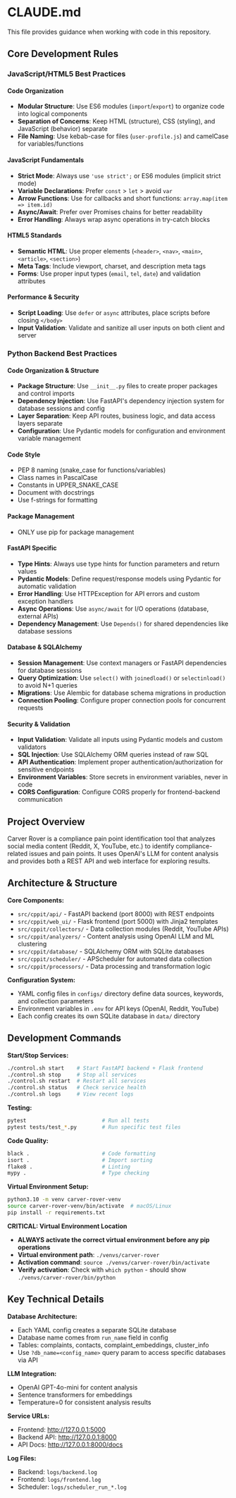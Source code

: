 # CLAUDE.md
<!-- This is to be placed at the project level -->
<!-- This specific example works well for the CarverRover project -->

This file provides guidance when working with code in this repository.

## Core Development Rules

### JavaScript/HTML5 Best Practices

#### Code Organization
- **Modular Structure**: Use ES6 modules (`import`/`export`) to organize code into logical components
- **Separation of Concerns**: Keep HTML (structure), CSS (styling), and JavaScript (behavior) separate
- **File Naming**: Use kebab-case for files (`user-profile.js`) and camelCase for variables/functions

#### JavaScript Fundamentals
- **Strict Mode**: Always use `'use strict';` or ES6 modules (implicit strict mode)
- **Variable Declarations**: Prefer `const` > `let` > avoid `var`
- **Arrow Functions**: Use for callbacks and short functions: `array.map(item => item.id)`
- **Async/Await**: Prefer over Promises chains for better readability
- **Error Handling**: Always wrap async operations in try-catch blocks

#### HTML5 Standards
- **Semantic HTML**: Use proper elements (`<header>`, `<nav>`, `<main>`, `<article>`, `<section>`)
- **Meta Tags**: Include viewport, charset, and description meta tags
- **Forms**: Use proper input types (`email`, `tel`, `date`) and validation attributes

#### Performance & Security
- **Script Loading**: Use `defer` or `async` attributes, place scripts before closing `</body>`
- **Input Validation**: Validate and sanitize all user inputs on both client and server

### Python Backend Best Practices

#### Code Organization & Structure
- **Package Structure**: Use `__init__.py` files to create proper packages and control imports
- **Dependency Injection**: Use FastAPI's dependency injection system for database sessions and config
- **Layer Separation**: Keep API routes, business logic, and data access layers separate
- **Configuration**: Use Pydantic models for configuration and environment variable management

#### Code Style
- PEP 8 naming (snake_case for functions/variables)
- Class names in PascalCase
- Constants in UPPER_SNAKE_CASE
- Document with docstrings
- Use f-strings for formatting

#### Package Management
- ONLY use pip for package management

#### FastAPI Specific
- **Type Hints**: Always use type hints for function parameters and return values
- **Pydantic Models**: Define request/response models using Pydantic for automatic validation
- **Error Handling**: Use HTTPException for API errors and custom exception handlers
- **Async Operations**: Use `async/await` for I/O operations (database, external APIs)
- **Dependency Management**: Use `Depends()` for shared dependencies like database sessions

#### Database & SQLAlchemy
- **Session Management**: Use context managers or FastAPI dependencies for database sessions
- **Query Optimization**: Use `select()` with `joinedload()` or `selectinload()` to avoid N+1 queries
- **Migrations**: Use Alembic for database schema migrations in production
- **Connection Pooling**: Configure proper connection pools for concurrent requests

#### Security & Validation
- **Input Validation**: Validate all inputs using Pydantic models and custom validators
- **SQL Injection**: Use SQLAlchemy ORM queries instead of raw SQL
- **API Authentication**: Implement proper authentication/authorization for sensitive endpoints
- **Environment Variables**: Store secrets in environment variables, never in code
- **CORS Configuration**: Configure CORS properly for frontend-backend communication


## Project Overview

Carver Rover is a compliance pain point identification tool that analyzes social media content (Reddit, X, YouTube, etc.) to identify compliance-related issues and pain points. It uses OpenAI's LLM for content analysis and provides both a REST API and web interface for exploring results.

## Architecture & Structure

**Core Components:**
- `src/cppit/api/` - FastAPI backend (port 8000) with REST endpoints
- `src/cppit/web_ui/` - Flask frontend (port 5000) with Jinja2 templates  
- `src/cppit/collectors/` - Data collection modules (Reddit, YouTube APIs)
- `src/cppit/analyzers/` - Content analysis using OpenAI LLM and ML clustering
- `src/cppit/database/` - SQLAlchemy ORM with SQLite databases
- `src/cppit/scheduler/` - APScheduler for automated data collection
- `src/cppit/processors/` - Data processing and transformation logic

**Configuration System:**
- YAML config files in `configs/` directory define data sources, keywords, and collection parameters
- Environment variables in `.env` for API keys (OpenAI, Reddit, YouTube)
- Each config creates its own SQLite database in `data/` directory

## Development Commands

**Start/Stop Services:**
```bash
./control.sh start    # Start FastAPI backend + Flask frontend
./control.sh stop     # Stop all services
./control.sh restart  # Restart all services
./control.sh status   # Check service health
./control.sh logs     # View recent logs
```

**Testing:**
```bash
pytest                        # Run all tests
pytest tests/test_*.py        # Run specific test files
```

**Code Quality:**
```bash
black .                       # Code formatting
isort .                       # Import sorting  
flake8 .                      # Linting
mypy .                        # Type checking
```

**Virtual Environment Setup:**
```bash
python3.10 -m venv carver-rover-venv
source carver-rover-venv/bin/activate  # macOS/Linux
pip install -r requirements.txt
```

**CRITICAL: Virtual Environment Location**
- **ALWAYS activate the correct virtual environment before any pip operations**
- **Virtual environment path**: `./venvs/carver-rover`
- **Activation command**: `source ./venvs/carver-rover/bin/activate`
- **Verify activation**: Check with `which python` - should show `./venvs/carver-rover/bin/python`

## Key Technical Details

**Database Architecture:**
- Each YAML config creates a separate SQLite database
- Database name comes from `run_name` field in config
- Tables: complaints, contacts, complaint_embeddings, cluster_info
- Use `?db_name=<config_name>` query param to access specific databases via API

**LLM Integration:**
- OpenAI GPT-4o-mini for content analysis
- Sentence transformers for embeddings
- Temperature=0 for consistent analysis results

**Service URLs:**
- Frontend: http://127.0.0.1:5000
- Backend API: http://127.0.0.1:8000  
- API Docs: http://127.0.0.1:8000/docs

**Log Files:**
- Backend: `logs/backend.log`
- Frontend: `logs/frontend.log`
- Scheduler: `logs/scheduler_run_*.log`
